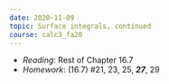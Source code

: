 ```yaml
---
date: 2020-11-09
topic: Surface integrals, continued
course: calc3_fa20
---
```


- *Reading*: Rest of Chapter 16.7
- *Homework*: (16.7) #21, 23, 25, ***27***, 29


